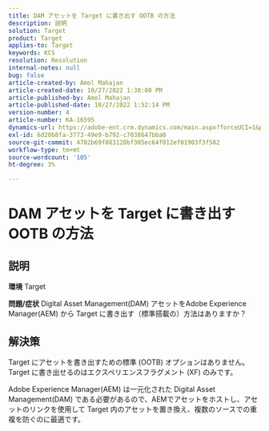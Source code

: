 ```yaml
---
title: DAM アセットを Target に書き出す OOTB の方法
description: 説明
solution: Target
product: Target
applies-to: Target
keywords: KCS
resolution: Resolution
internal-notes: null
bug: false
article-created-by: Amol Mahajan
article-created-date: 10/27/2022 1:38:00 PM
article-published-by: Amol Mahajan
article-published-date: 10/27/2022 1:52:14 PM
version-number: 4
article-number: KA-16595
dynamics-url: https://adobe-ent.crm.dynamics.com/main.aspx?forceUCI=1&pagetype=entityrecord&etn=knowledgearticle&id=86fb7590-fc55-ed11-bba2-6045bd006793
exl-id: 6d20b8fa-3773-49e9-b792-c7038647bba0
source-git-commit: 4702b69f883128bf305ec64f012ef01903f3f582
workflow-type: tm+mt
source-wordcount: '105'
ht-degree: 3%

---
```


# DAM アセットを Target に書き出す OOTB の方法

## 説明

<b>環境</b>
Target


<b>問題/症状</b>
Digital Asset Management(DAM) アセットをAdobe Experience Manager(AEM) から Target に書き出す（標準搭載の）方法はありますか？


## 解決策


Target にアセットを書き出すための標準 (OOTB) オプションはありません。 Target に書き出せるのはエクスペリエンスフラグメント (XF) のみです。

Adobe Experience Manager(AEM) は一元化された Digital Asset Management(DAM) である必要があるので、AEMでアセットをホストし、アセットのリンクを使用して Target 内のアセットを置き換え、複数のソースでの重複を防ぐのに最適です。
